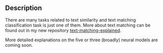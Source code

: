 ## Description

There are many tasks related to text similarity and text matching classification task is just one of them. More about text matching can be found out in my new repository [text-matching-explained](https://github.com/jaaack-wang/text-matching-explained).

More detailed explanations on the five or three (broadly) neural models are coming soon.